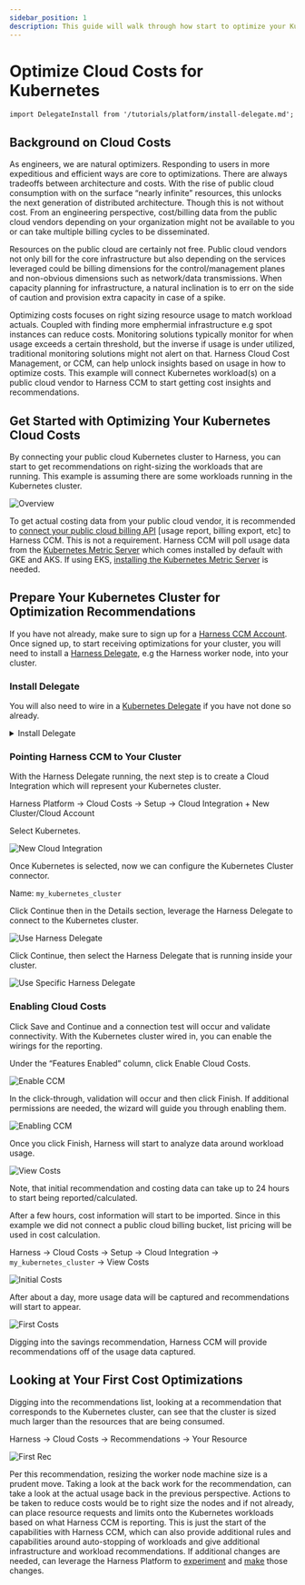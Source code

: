 ```yaml
---
sidebar_position: 1
description: This guide will walk through how start to optimize your Kubernetes Costs on a public cloud provider.
---
```


# Optimize Cloud Costs for Kubernetes

<ctabanner
  buttonText="Learn More"
  title="Continue your learning journey."
  tagline="Take a Continuous Delivery & GitOps Certification today!"
  link="/certifications/continuous-delivery"
  closable={true}
  target="_self"
/>

```mdx-code-block
import DelegateInstall from '/tutorials/platform/install-delegate.md';
```

## Background on Cloud Costs

As engineers, we are natural optimizers. Responding to users in more expeditious and efficient ways are core to optimizations. There are always tradeoffs between architecture and costs. With the rise of public cloud consumption with on the surface “nearly infinite” resources, this unlocks the next generation of distributed architecture. Though this is not without cost. From an engineering perspective, cost/billing data from the public cloud vendors depending on your organization might not be available to you or can take multiple billing cycles to be disseminated.

Resources on the public cloud are certainly not free. Public cloud vendors not only bill for the core infrastructure but also depending on the services leveraged could be billing dimensions for the control/management planes and non-obvious dimensions such as network/data transmissions. When capacity planning for infrastructure, a natural inclination is to err on the side of caution and provision extra capacity in case of a spike.

Optimizing costs focuses on right sizing resource usage to match workload actuals. Coupled with finding more emphermial infrastructure e.g spot instances can reduce costs. Monitoring solutions typically monitor for when usage exceeds a certain threshold, but the inverse if usage is under utilized, traditional monitoring solutions might not alert on that. Harness Cloud Cost Management, or CCM, can help unlock insights based on usage in how to optimize costs. This example will connect Kubernetes workload(s) on a public cloud vendor to Harness CCM to start getting cost insights and recommendations.

## Get Started with Optimizing Your Kubernetes Cloud Costs

By connecting your public cloud Kubernetes cluster to Harness, you can start to get recommendations on right-sizing the workloads that are running. This example is assuming there are some workloads running in the Kubernetes cluster.

![Overview](static/first-kubernetes-ccm-tutorial/overview.png)

To get actual costing data from your public cloud vendor, it is recommended to [connect your public cloud billing API](https://docs.harness.io/article/80vbt5jv0q-set-up-cost-visibility-for-aws) [usage report, billing export, etc] to Harness CCM. This is not a requirement. Harness CCM will poll usage data from the [Kubernetes Metric Server](https://github.com/kubernetes-sigs/metrics-server) which comes installed by default with GKE and AKS. If using EKS, [installing the Kubernetes Metric Server](https://docs.aws.amazon.com/eks/latest/userguide/metrics-server.html) is needed.

## Prepare Your Kubernetes Cluster for Optimization Recommendations

If you have not already, make sure to sign up for a [Harness CCM Account](https://app.harness.io/auth/#/signup/?module=ce&?utm_source=website&utm_medium=harness-developer-hub&utm_campaign=ccm-plg&utm_content=get-started). Once signed up, to start receiving optimizations for your cluster, you will need to install a [Harness Delegate](https://docs.harness.io/article/2k7lnc7lvl-delegate-overview), e.g the Harness worker node, into your cluster.

### Install Delegate

You will also need to wire in a [Kubernetes Delegate](../platform/install-delegate) if you have not done so already.

<details>
<summary>Install Delegate</summary>
<DelegateInstall />
</details>

### Pointing Harness CCM to Your Cluster

With the Harness Delegate running, the next step is to create a Cloud Integration which will represent your Kubernetes cluster.

Harness Platform -> Cloud Costs -> Setup -> Cloud Integration + New Cluster/Cloud Account

Select Kubernetes.

![New Cloud Integration](static/first-kubernetes-ccm-tutorial/new_cloud_int.png)

Once Kubernetes is selected, now we can configure the Kubernetes Cluster connector.

Name: `my_kubernetes_cluster`

Click Continue then in the Details section, leverage the Harness Delegate to connect to the Kubernetes cluster.

![Use Harness Delegate](static/first-kubernetes-ccm-tutorial/new_cloud_int.png)

Click Continue, then select the Harness Delegate that is running inside your cluster.

![Use Specific Harness Delegate](static/first-kubernetes-ccm-tutorial/use_delegate.png)

### Enabling Cloud Costs

Click Save and Continue and a connection test will occur and validate connectivity. With the Kubernetes cluster wired in, you can enable the wirings for the reporting.

Under the “Features Enabled” column, click Enable Cloud Costs.

![Enable CCM](static/first-kubernetes-ccm-tutorial/enable_ccm.png)

In the click-through, validation will occur and then click Finish. If additional permissions are needed, the wizard will guide you through enabling them.

![Enabling CCM](static/first-kubernetes-ccm-tutorial/enabling_ccm.png)

Once you click Finish, Harness will start to analyze data around workload usage.

![View Costs](static/first-kubernetes-ccm-tutorial/view_costs.png)

Note, that initial recommendation and costing data can take up to 24 hours to start being reported/calculated.

After a few hours, cost information will start to be imported. Since in this example we did not connect a public cloud billing bucket, list pricing will be used in cost calculation.

Harness -> Cloud Costs -> Setup -> Cloud Integration -> `my_kubernetes_cluster` -> View Costs

![Initial Costs](static/first-kubernetes-ccm-tutorial/init_costs.png)

After about a day, more usage data will be captured and recommendations will start to appear.

![First Costs](static/first-kubernetes-ccm-tutorial/first_costs.png)

Digging into the savings recommendation, Harness CCM will provide recommendations off of the usage data captured.

## Looking at Your First Cost Optimizations

Digging into the recommendations list, looking at a recommendation that corresponds to the Kubernetes cluster, can see that the cluster is sized much larger than the resources that are being consumed.

Harness -> Cloud Costs -> Recommendations -> Your Resource

![First Rec](static/first-kubernetes-ccm-tutorial/first_rec.png)

Per this recommendation, resizing the worker node machine size is a prudent move. Taking a look at the back work for the recommendation, can take a look at the actual usage back in the previous perspective. Actions to be taken to reduce costs would be to right size the nodes and if not already, can place resource requests and limits onto the Kubernetes workloads based on what Harness CCM is reporting. This is just the start of the capabilities with Harness CCM, which can also provide additional rules and capabilities around auto-stopping of workloads and give additional infrastructure and workload recommendations. If additional changes are needed, can leverage the Harness Platform to [experiment](/docs/feature-flags) and [make](/docs/continuous-delivery) those changes. 
